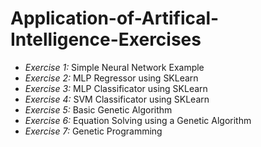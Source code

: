# Application-of-Artifical-Intelligence-Exercises

* *Exercise 1:* Simple Neural Network Example
* *Exercise 2:* MLP Regressor using SKLearn
* *Exercise 3:* MLP Classificator using SKLearn
* *Exercise 4:* SVM Classificator using SKLearn
* *Exercise 5:* Basic Genetic Algorithm
* *Exercise 6:* Equation Solving using a Genetic Algorithm
* *Exercise 7:* Genetic Programming
